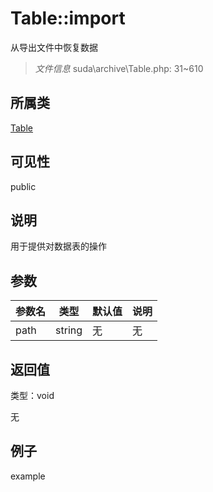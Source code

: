 # Table::import

从导出文件中恢复数据

> *文件信息* suda\archive\Table.php: 31~610

## 所属类 

[Table](../Table.md)

## 可见性

 public 

## 说明


用于提供对数据表的操作



## 参数


| 参数名 | 类型 | 默认值 | 说明 |
|--------|-----|-------|-------|
| path |  string | 无 | 无 |



## 返回值

类型：void

无



## 例子

example